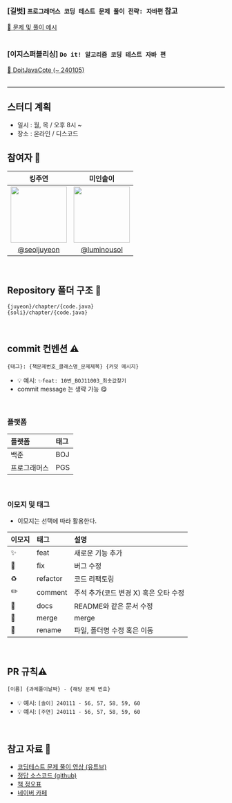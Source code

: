 ### [길벗] `프로그래머스 코딩 테스트 문제 풀이 전략: 자바편` 참고<br/>
 [🔗 문제 및 풀이 예시](https://github.com/gilbutITbook/080337) <br/><br/>

### [이지스퍼블리싱]  `Do it! 알고리즘 코딩 테스트 자바 편`
[🔗 DoitJavaCote (~ 240105)](https://github.com/NtoZero/DoitJavaCote)
<br/>
<br/>

---

## 스터디 계획
- 일시 : 월, 목 / 오후 8시 ~
- 장소 : 온라인 / 디스코드


## 참여자 👥
|                                                                 킹주연                                                                  |                                                                 미인솔이                                                                 |
|:------------------------------------------------------------------------------------------------------------------------------------:|:------------------------------------------------------------------------------------------------------------------------------------:|
| <img src="https://github.com/NtoZero/DoitJavaCote/assets/130022922/a25ac42f-86b4-4f9f-80b7-5ca2e883235d" width=130px height = 130px> | <img src="https://github.com/NtoZero/DoitJavaCote/assets/130022922/96b6ea6a-c5cc-4881-8ce2-c4099e8178cc" width=130px height = 130px> |
|                                             [@seoljuyeon](https://github.com/seoljuyeon)                                             |                                             [@luminousol](https://github.com/luminousol)                                             |

<br/>

## Repository 폴더 구조 📁
```
{juyeon}/chapter/{code.java}
{soli}/chapter/{code.java}
```
<br/>

## commit 컨벤션 ⚠️

```
{태그}: {책문제번호_클래스명_문제제목} {커밋 메시지}
```
- 💡 예시: `✨feat: 10번_BOJ11003_최솟값찾기`
- commit message 는 생략 가능 😋

<br/>

### 플랫폼

| 플랫폼    | 태그  |
|:-------|:----|
| 백준     | BOJ |
| 프로그래머스 | PGS |

<br/>

### 이모지 및 태그

- 이모지는 선택에 따라 활용한다.

| 이모지 | 태그       | 설명                      |
|:----|:---------|:------------------------|
| ✨   | feat     | 새로운 기능 추가               |
| 🐛  | fix      | 버그 수정                   |
| ♻️  | refactor | 코드 리팩토링                 |
| ✏️  | comment  | 주석 추가(코드 변경 X) 혹은 오타 수정 |
| 📝  | docs     | README와 같은 문서 수정        |
| 🔀  | merge    | merge                   |
| 🚚  | rename   | 파일, 폴더명 수정 혹은 이동        |


<br/>

## PR 규칙⚠️

```
[이름] {과제풀이날짜} - {해당 문제 번호}
```

- 💡 예시: `[솔이] 240111 - 56, 57, 58, 59, 60`
- 💡 예시: `[주연] 240111 - 56, 57, 58, 59, 60`

<br/>

## 참고 자료 📝
- [코딩테스트 문제 풀이 영상 (유튜브)](https://www.youtube.com/watch?v=0uhy851SDng&list=PLFgS-xIWwNVU_qgeg7wz_aMCk22YppiC6)
- [정답 소스코드 (github)](https://github.com/doitcodingtestjava/answer)
- [책 정오표](https://docs.google.com/spreadsheets/d/1P6vUhygm1hwXt5Rt2qrR5y9-za6zZpocJulWlyXGIf0/edit#gid=0)
- [네이버 카페](https://cafe.naver.com/doitstudyroom)

